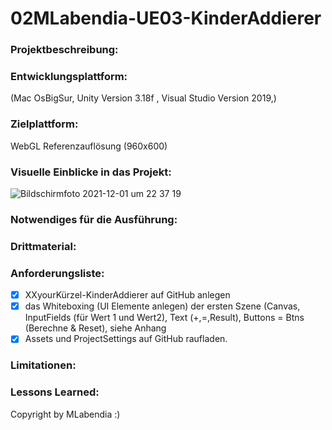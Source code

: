 # 02MLabendia-UE03-KinderAddierer


### Projektbeschreibung: 

### Entwicklungsplattform: 
(Mac OsBigSur, Unity Version 3.18f , Visual Studio Version 2019,)

### Zielplattform: 
WebGL Referenzauflösung (960x600) 

### Visuelle Einblicke in das Projekt: 
![Bildschirmfoto 2021-12-01 um 22 37 19](https://user-images.githubusercontent.com/90834283/144318017-6b6b16d4-5b48-45ed-babf-6163bdffa74c.png)

### Notwendiges für die Ausführung: 

### Drittmaterial: 

### Anforderungsliste:  
- [x] XXyourKürzel-KinderAddierer auf GitHub anlegen
- [x] das Whiteboxing (UI Elemente anlegen) der ersten Szene (Canvas, InputFields (für Wert 1 und Wert2), Text (+,=,Result), Buttons = Btns (Berechne & Reset), siehe Anhang
- [x] Assets und ProjectSettings auf GitHub raufladen.

### Limitationen:

### Lessons Learned:

Copyright by MLabendia :)
